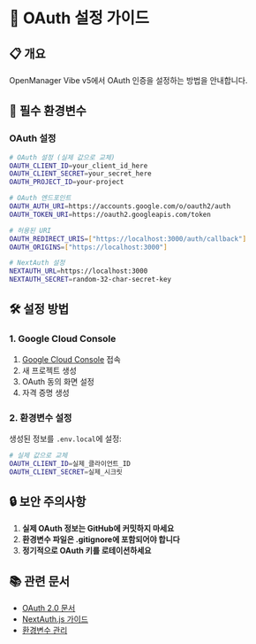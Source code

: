 # 🔐 OAuth 설정 가이드

## 📋 개요

OpenManager Vibe v5에서 OAuth 인증을 설정하는 방법을 안내합니다.

## 🔑 필수 환경변수

### OAuth 설정

```bash
# OAuth 설정 (실제 값으로 교체)
OAUTH_CLIENT_ID=your_client_id_here
OAUTH_CLIENT_SECRET=your_secret_here
OAUTH_PROJECT_ID=your-project

# OAuth 엔드포인트
OAUTH_AUTH_URI=https://accounts.google.com/o/oauth2/auth
OAUTH_TOKEN_URI=https://oauth2.googleapis.com/token

# 허용된 URI
OAUTH_REDIRECT_URIS=["https://localhost:3000/auth/callback"]
OAUTH_ORIGINS=["https://localhost:3000"]

# NextAuth 설정
NEXTAUTH_URL=https://localhost:3000
NEXTAUTH_SECRET=random-32-char-secret-key
```

## 🛠️ 설정 방법

### 1. Google Cloud Console

1. [Google Cloud Console](https://console.cloud.google.com/) 접속
2. 새 프로젝트 생성
3. OAuth 동의 화면 설정
4. 자격 증명 생성

### 2. 환경변수 설정

생성된 정보를 `.env.local`에 설정:

```bash
# 실제 값으로 교체
OAUTH_CLIENT_ID=실제_클라이언트_ID
OAUTH_CLIENT_SECRET=실제_시크릿
```

## 🔒 보안 주의사항

1. **실제 OAuth 정보는 GitHub에 커밋하지 마세요**
2. **환경변수 파일은 .gitignore에 포함되어야 합니다**
3. **정기적으로 OAuth 키를 로테이션하세요**

## 📚 관련 문서

- [OAuth 2.0 문서](https://oauth.net/2/)
- [NextAuth.js 가이드](https://next-auth.js.org/)
- [환경변수 관리](https://nextjs.org/docs/basic-features/environment-variables)
